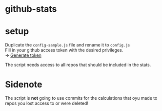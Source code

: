 # github-stats

# setup

Duplicate the `config-sample.js` file and rename it to `config.js`  
Fill in your github access token with the desired privileges.  
-> [Generate token](https://github.com/settings/tokens)

The script needs access to all repos that should be included in the stats.  

# Sidenote
The script is **not** going to use commits for the calculations that oyu made to repos you lost access to or were deleted!